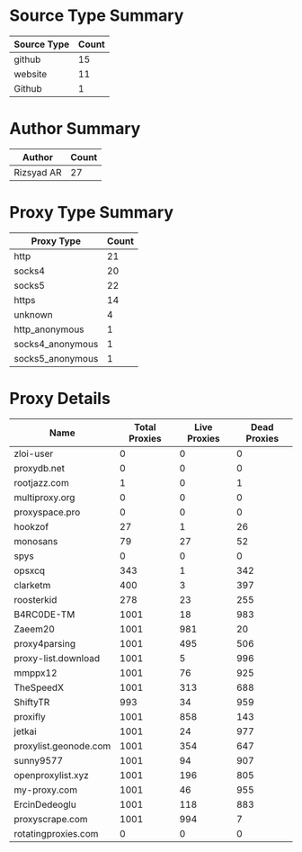 # Source Type Summary

| Source Type | Count |
|-------------|-------|
| github | 15 |
| website | 11 |
| Github | 1 |


# Author Summary

| Author | Count |
|--------|-------|
| Rizsyad AR | 27 |


# Proxy Type Summary

| Proxy Type | Count |
|------------|-------|
| http | 21 |
| socks4 | 20 |
| socks5 | 22 |
| https | 14 |
| unknown | 4 |
| http_anonymous | 1 |
| socks4_anonymous | 1 |
| socks5_anonymous | 1 |


# Proxy Details

| Name | Total Proxies | Live Proxies | Dead Proxies |
|------|---------------|--------------|---------------|
| zloi-user | 0 | 0 | 0 |
| proxydb.net | 0 | 0 | 0 |
| rootjazz.com | 1 | 0 | 1 |
| multiproxy.org | 0 | 0 | 0 |
| proxyspace.pro | 0 | 0 | 0 |
| hookzof | 27 | 1 | 26 |
| monosans | 79 | 27 | 52 |
| spys | 0 | 0 | 0 |
| opsxcq | 343 | 1 | 342 |
| clarketm | 400 | 3 | 397 |
| roosterkid | 278 | 23 | 255 |
| B4RC0DE-TM | 1001 | 18 | 983 |
| Zaeem20 | 1001 | 981 | 20 |
| proxy4parsing | 1001 | 495 | 506 |
| proxy-list.download | 1001 | 5 | 996 |
| mmppx12 | 1001 | 76 | 925 |
| TheSpeedX | 1001 | 313 | 688 |
| ShiftyTR | 993 | 34 | 959 |
| proxifly | 1001 | 858 | 143 |
| jetkai | 1001 | 24 | 977 |
| proxylist.geonode.com | 1001 | 354 | 647 |
| sunny9577 | 1001 | 94 | 907 |
| openproxylist.xyz | 1001 | 196 | 805 |
| my-proxy.com | 1001 | 46 | 955 |
| ErcinDedeoglu | 1001 | 118 | 883 |
| proxyscrape.com | 1001 | 994 | 7 |
| rotatingproxies.com | 0 | 0 | 0 |
